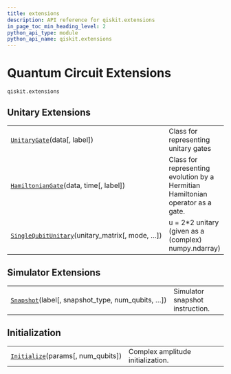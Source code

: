 ```yaml
---
title: extensions
description: API reference for qiskit.extensions
in_page_toc_min_heading_level: 2
python_api_type: module
python_api_name: qiskit.extensions
---
```


<span id="module-qiskit.extensions" />

<span id="qiskit-extensions" />

# Quantum Circuit Extensions

<span id="module-qiskit.extensions" />

`qiskit.extensions`

## Unitary Extensions

|                                                                                                                                  |                                                                                 |
| -------------------------------------------------------------------------------------------------------------------------------- | ------------------------------------------------------------------------------- |
| [`UnitaryGate`](qiskit.extensions.UnitaryGate "qiskit.extensions.UnitaryGate")(data\[, label])                                   | Class for representing unitary gates                                            |
| [`HamiltonianGate`](qiskit.extensions.HamiltonianGate "qiskit.extensions.HamiltonianGate")(data, time\[, label])                 | Class for representing evolution by a Hermitian Hamiltonian operator as a gate. |
| [`SingleQubitUnitary`](qiskit.extensions.SingleQubitUnitary "qiskit.extensions.SingleQubitUnitary")(unitary\_matrix\[, mode, …]) | u = 2\*2 unitary (given as a (complex) numpy.ndarray)                           |

## Simulator Extensions

|                                                                                                                 |                                 |
| --------------------------------------------------------------------------------------------------------------- | ------------------------------- |
| [`Snapshot`](qiskit.extensions.Snapshot "qiskit.extensions.Snapshot")(label\[, snapshot\_type, num\_qubits, …]) | Simulator snapshot instruction. |

## Initialization

|                                                                                                     |                                   |
| --------------------------------------------------------------------------------------------------- | --------------------------------- |
| [`Initialize`](qiskit.extensions.Initialize "qiskit.extensions.Initialize")(params\[, num\_qubits]) | Complex amplitude initialization. |

